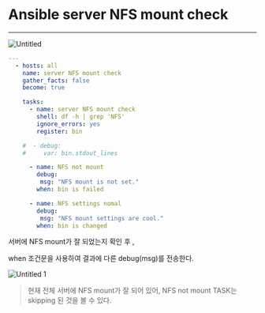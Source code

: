 # Ansible server NFS mount check

---

![Untitled](https://user-images.githubusercontent.com/84123877/192960291-35977d42-a267-4d90-9064-2616d3a13416.png)

```yaml
---
  - hosts: all
    name: server NFS mount check
    gather_facts: false
    become: true

    tasks:
      - name: server NFS mount check
        shell: df -h | grep 'NFS'
        ignore_errors: yes
        register: bin

    #  - debug:
    #     var: bin.stdout_lines

      - name: NFS not mount
        debug:
         msg: "NFS mount is not set."
        when: bin is failed

      - name: NFS settings nomal
        debug:
         msg: "NFS mount settings are cool."
        when: bin is changed
```

서버에 NFS mount가 잘 되었는지 확인 후 ,

when 조건문을 사용하여 결과에 다른 debug(msg)를 전송한다.

![Untitled 1](https://user-images.githubusercontent.com/84123877/192960287-eaef79ba-17ff-4faa-b590-a025db4d99fd.png)

> 현재 전체 서버에 NFS mount가 잘 되어 있어, NFS not mount TASK는 skipping 된 것을 볼 수 있다.
>
